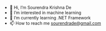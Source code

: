 - 👋 Hi, I’m Sourendra Krishna De
- 👀 I’m interested in machine learning
- 🌱 I’m currently learning .NET Framework
- 📫 How to reach me sourendrade@gmail.com

<!---
Eren-Yeager27/Eren-Yeager27 is a ✨ special ✨ repository because its `README.md` (this file) appears on your GitHub profile.
You can click the Preview link to take a look at your changes.
--->
